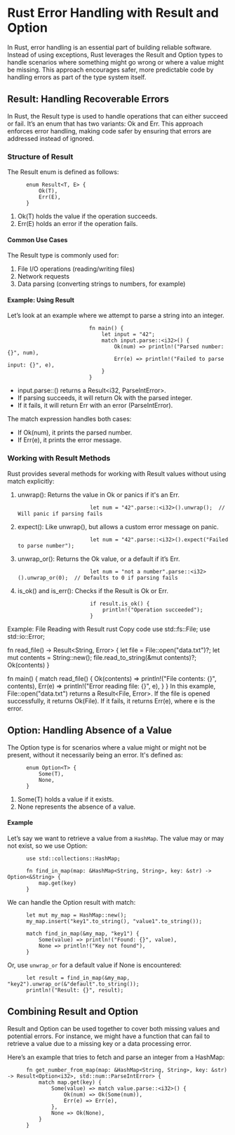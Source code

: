 # Rust Error Handling with Result and Option
In Rust, error handling is an essential part of building reliable software. Instead of using exceptions, Rust leverages the Result and Option types to handle scenarios where something might go wrong or where a value might be missing. This approach encourages safer, more predictable code by handling errors as part of the type system itself.

## Result: Handling Recoverable Errors
In Rust, the Result type is used to handle operations that can either succeed or fail. It’s an enum that has two variants: Ok and Err. This approach enforces error handling, making code safer by ensuring that errors are addressed instead of ignored.

### Structure of Result
The Result enum is defined as follows:

          enum Result<T, E> {
              Ok(T),
              Err(E),
          }
          
1. Ok(T) holds the value if the operation succeeds.
2. Err(E) holds an error if the operation fails.

#### Common Use Cases
The Result type is commonly used for:

1. File I/O operations (reading/writing files)
2. Network requests
3. Data parsing (converting strings to numbers, for example)

#### Example: Using Result
Let’s look at an example where we attempt to parse a string into an integer.

                              fn main() {
                                  let input = "42";
                                  match input.parse::<i32>() {
                                      Ok(num) => println!("Parsed number: {}", num),
                                      Err(e) => println!("Failed to parse input: {}", e),
                                  }
                              }
- input.parse::<i32>() returns a Result<i32, ParseIntError>.
- If parsing succeeds, it will return Ok with the parsed integer.
- If it fails, it will return Err with an error (ParseIntError).
  
The match expression handles both cases:
- If Ok(num), it prints the parsed number.
- If Err(e), it prints the error message.

### Working with Result Methods
Rust provides several methods for working with Result values without using match explicitly:

1. unwrap(): Returns the value in Ok or panics if it's an Err.

                              let num = "42".parse::<i32>().unwrap();  // Will panic if parsing fails
   
2. expect(): Like unwrap(), but allows a custom error message on panic.

                              let num = "42".parse::<i32>().expect("Failed to parse number");

3. unwrap_or(): Returns the Ok value, or a default if it’s Err.

                              let num = "not a number".parse::<i32>().unwrap_or(0);  // Defaults to 0 if parsing fails

4. is_ok() and is_err(): Checks if the Result is Ok or Err.

                              if result.is_ok() {
                                  println!("Operation succeeded");
                              }

Example: File Reading with Result
rust
Copy code
use std::fs::File;
use std::io::Error;

fn read_file() -> Result<String, Error> {
    let file = File::open("data.txt")?;
    let mut contents = String::new();
    file.read_to_string(&mut contents)?;
    Ok(contents)
}

fn main() {
    match read_file() {
        Ok(contents) => println!("File contents: {}", contents),
        Err(e) => println!("Error reading file: {}", e),
    }
}
In this example, File::open("data.txt") returns a Result<File, Error>.
If the file is opened successfully, it returns Ok(File).
If it fails, it returns Err(e), where e is the error.
          
## Option: Handling Absence of a Value

The Option type is for scenarios where a value might or might not be present, without it necessarily being an error. It's defined as:

          enum Option<T> {
              Some(T),
              None,
          }
          
1. Some(T) holds a value if it exists.
2. None represents the absence of a value.

#### Example
Let’s say we want to retrieve a value from a `HashMap`. The value may or may not exist, so we use Option:
          
          use std::collections::HashMap;
          
          fn find_in_map(map: &HashMap<String, String>, key: &str) -> Option<&String> {
              map.get(key)
          }
   
We can handle the Option result with match:

          let mut my_map = HashMap::new();
          my_map.insert("key1".to_string(), "value1".to_string());
          
          match find_in_map(&my_map, "key1") {
              Some(value) => println!("Found: {}", value),
              None => println!("Key not found"),
          }
          
Or, use `unwrap_or` for a default value if None is encountered:

          let result = find_in_map(&my_map, "key2").unwrap_or(&"default".to_string());
          println!("Result: {}", result);
          
## Combining Result and Option
Result and Option can be used together to cover both missing values and potential errors. For instance, we might have a function that can fail to retrieve a value due to a missing key or a data processing error.

Here’s an example that tries to fetch and parse an integer from a HashMap:

          fn get_number_from_map(map: &HashMap<String, String>, key: &str) -> Result<Option<i32>, std::num::ParseIntError> {
              match map.get(key) {
                  Some(value) => match value.parse::<i32>() {
                      Ok(num) => Ok(Some(num)),
                      Err(e) => Err(e),
                  },
                  None => Ok(None),
              }
          }
